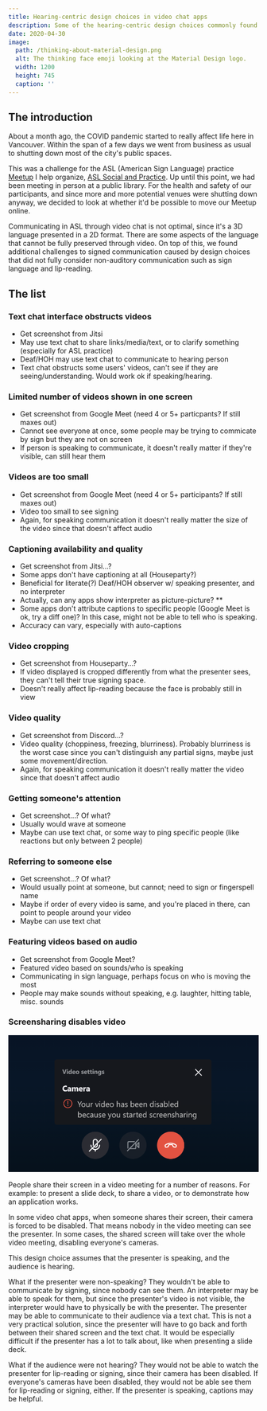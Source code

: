 ```yaml
---
title: Hearing-centric design choices in video chat apps
description: Some of the hearing-centric design choices commonly found in video chat apps, which may make it harder for Deaf and hard-of-hearing to communicate.
date: 2020-04-30
image:
  path: /thinking-about-material-design.png
  alt: The thinking face emoji looking at the Material Design logo.
  width: 1200
  height: 745
  caption: ''
---
```


<!--
Some rough title ideas...
- audist-visual communication
- video sounds like a visual medium
- video is second-class to audio
-->

<!--
TODO:
- change title, image, date, description
- update heading texts
- add screenshots to each item in "the list"
- proofread/edit/grammars
- rename this file and matching assets folder and its path
-->
## The introduction

About a month ago, the COVID pandemic started to really affect life here in Vancouver. Within the span of a few days we went from business as usual to shutting down most of the city's public spaces.

This was a challenge for the ASL (American Sign Language) practice [Meetup](https://www.meetup.com/) I help organize, [ASL Social and Practice](https://www.meetup.com/ASL-Social/). Up until this point, we had been meeting in person at a public library. For the health and safety of our participants, and since more and more potential venues were shutting down anyway, we decided to look at whether it'd be possible to move our Meetup online.

<!-- Keep?
Three of us tested out the following video chat apps:
- [Discord](https://discordapp.com/)
- [Google Hangouts](https://hangouts.google.com/)
- [Google Meet](https://meet.google.com/)
- [Houseparty](https://www.houseparty.com/)
- [Jitsi Meet](https://meet.jit.si/)
- [Skype](https://www.skype.com/)
- [Zoom](https://zoom.us/)

We ended up settling on Jitsi Meet for now, although Google Meet is quickly becoming a good contender with the features they've recently been rolling out.
-->

<!-- Add?
- For hearing comparison: speaking, but only in monotone?
- Something about... how most things are designed for hearing?
- Something about... surprising but not surprising that such a visual format (video) is not optimal.
-->

Communicating in ASL through video chat is not optimal, since it's a 3D language presented in a 2D format. There are some aspects of the language that cannot be fully preserved through video. On top of this, we found additional challenges to signed communication caused by design choices that did not fully consider non-auditory communication such as sign language and lip-reading.

<!-- TODO: add segue? -->

## The list

### Text chat interface obstructs videos
- Get screenshot from Jitsi
- May use text chat to share links/media/text, or to clarify something (especially for ASL practice)
- Deaf/HOH may use text chat to communicate to hearing person
- Text chat obstructs some users' videos, can't see if they are seeing/understanding. Would work ok if speaking/hearing.

### Limited number of videos shown in one screen
- Get screenshot from Google Meet (need 4 or 5+ particpants? If still maxes out)
- Cannot see everyone at once, some people may be trying to commicate by sign but they are not on screen
- If person is speaking to communicate, it doesn't really matter if they're visible, can still hear them

### Videos are too small
- Get screenshot from Google Meet (need 4 or 5+ participants? If still maxes out)
- Video too small to see signing
- Again, for speaking communication it doesn't really matter the size of the video since that doesn't affect audio

### Captioning availability and quality
- Get screenshot from Jitsi...?
- Some apps don't have captioning at all (Houseparty?)
- Beneficial for literate(?) Deaf/HOH observer w/ speaking presenter, and no interpreter
- Actually, can any apps show interpreter as picture-picture? **
- Some apps don't attribute captions to specific people (Google Meet is ok, try a diff one)? In this case, might not be able to tell who is speaking.
- Accuracy can vary, especially with auto-captions

### Video cropping
- Get screenshot from Houseparty...?
- If video displayed is cropped differently from what the presenter sees, they can't tell their true signing space.
- Doesn't really affect lip-reading because the face is probably still in view

### Video quality
- Get screenshot from Discord...?
- Video quality (choppiness, freezing, blurriness). Probably blurriness is the worst case since you can't distinguish any partial signs, maybe just some movement/direction.
- Again, for speaking communication it doesn't really matter the video since that doesn't affect audio

### Getting someone's attention
- Get screenshot...? Of what?
- Usually would wave at someone
- Maybe can use text chat, or some way to ping specific people (like reactions but only between 2 people)

### Referring to someone else
- Get screenshot...? Of what?
- Would usually point at someone, but cannot; need to sign or fingerspell name
- Maybe if order of every video is same, and you're placed in there, can point to people around your video
- Maybe can use text chat

### Featuring videos based on audio
- Get screenshot from Google Meet?
- Featured video based on sounds/who is speaking
- Communicating in sign language, perhaps focus on who is moving the most
- People may make sounds without speaking, e.g. laughter, hitting table, misc. sounds

### Screensharing disables video
![Screenshot of a message above a disabled camera button, reading: "Your video has been disabled because you started screensharing."](./assets/looking-for-the-best-asl-group-video-chat-app/skype-video-disabled-when-screensharing.png)

People share their screen in a video meeting for a number of reasons. For example: to present a slide deck, to share a video, or to demonstrate how an application works.

In some video chat apps, when someone shares their screen, their camera is forced to be disabled. That means nobody in the video meeting can see the presenter. In some cases, the shared screen will take over the whole video meeting, disabling everyone's cameras.

This design choice assumes that the presenter is speaking, and the audience is hearing.

What if the presenter were non-speaking? They wouldn't be able to communicate by signing, since nobody can see them. An interpreter may be able to speak for them, but since the presenter's video is not visible, the interpreter would have to physically be with the presenter. The presenter may be able to communicate to their audience via a text chat. This is not a very practical solution, since the presenter will have to go back and forth between their shared screen and the text chat. It would be especially difficult if the presenter has a lot to talk about, like when presenting a slide deck.

What if the audience were not hearing? They would not be able to watch the presenter for lip-reading or signing, since their camera has been disabled. If everyone's cameras have been disabled, they would not be able see them for lip-reading or signing, either. If the presenter is speaking, captions may be helpful.
